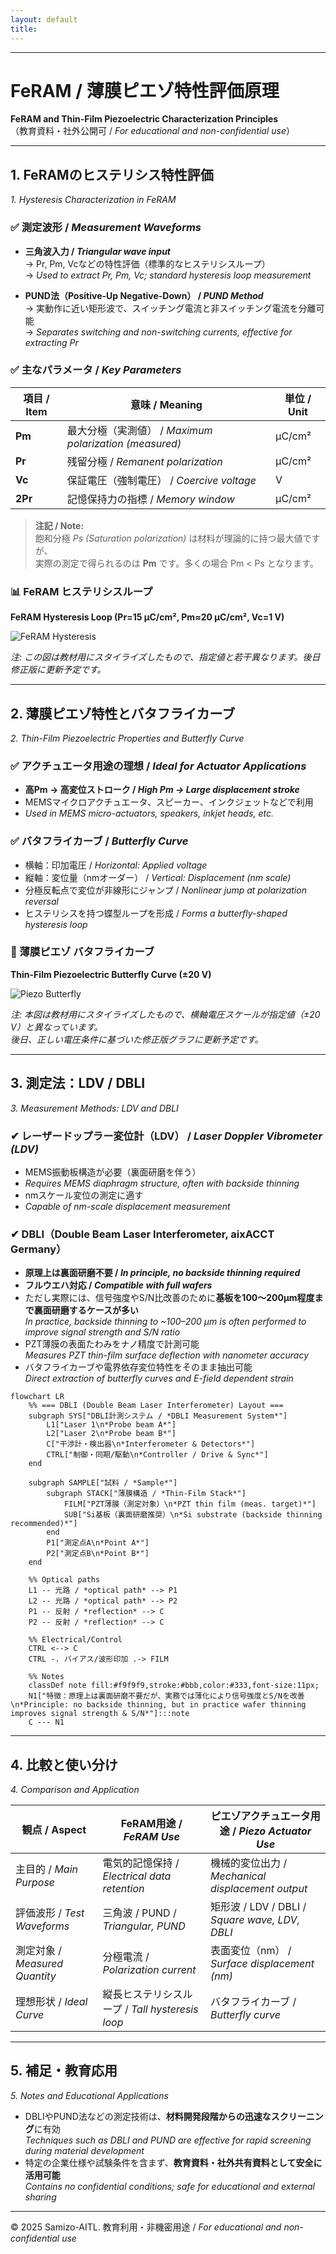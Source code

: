 ```yaml
---
layout: default
title: 
---
```


---

# FeRAM / 薄膜ピエゾ特性評価原理  
**FeRAM and Thin-Film Piezoelectric Characterization Principles**  
（教育資料・社外公開可 / *For educational and non-confidential use*）

---

## 1. FeRAMのヒステリシス特性評価  
*1. Hysteresis Characterization in FeRAM*

### ✅ 測定波形 / *Measurement Waveforms*
- **三角波入力 / *Triangular wave input***  
  → Pr, Pm, Vcなどの特性評価（標準的なヒステリシスループ）  
  → *Used to extract Pr, Pm, Vc; standard hysteresis loop measurement*

- **PUND法（Positive-Up Negative-Down） / *PUND Method***  
  → 実動作に近い矩形波で、スイッチング電流と非スイッチング電流を分離可能  
  → *Separates switching and non-switching currents, effective for extracting Pr*

### ✅ 主なパラメータ / *Key Parameters*

| 項目 / Item | 意味 / Meaning | 単位 / Unit |
|-------------|----------------|-------------|
| **Pm**  | 最大分極（実測値） / *Maximum polarization (measured)* | μC/cm² |
| **Pr**  | 残留分極 / *Remanent polarization* | μC/cm² |
| **Vc**  | 保証電圧（強制電圧） / *Coercive voltage* | V |
| **2Pr** | 記憶保持力の指標 / *Memory window* | μC/cm² |

> **注記 / Note:**  
> 飽和分極 *Ps (Saturation polarization)* は材料が理論的に持つ最大値ですが、  
> 実際の測定で得られるのは **Pm** です。多くの場合 Pm < Ps となります。

### 📊 FeRAM ヒステリシスループ
**FeRAM Hysteresis Loop (Pr=15 μC/cm², Pm≈20 μC/cm², Vc=1 V)**  

![FeRAM Hysteresis](figures/stylized_hysteresis.png)  

*注: この図は教材用にスタイライズしたもので、指定値と若干異なります。後日修正版に更新予定です。*  

---

## 2. 薄膜ピエゾ特性とバタフライカーブ  
*2. Thin-Film Piezoelectric Properties and Butterfly Curve*

### ✅ アクチュエータ用途の理想 / *Ideal for Actuator Applications*
- **高Pm → 高変位ストローク / *High Pm → Large displacement stroke***  
- MEMSマイクロアクチュエータ、スピーカー、インクジェットなどで利用  
- *Used in MEMS micro-actuators, speakers, inkjet heads, etc.*

### ✅ バタフライカーブ / *Butterfly Curve*
- 横軸：印加電圧 / *Horizontal: Applied voltage*  
- 縦軸：変位量（nmオーダー） / *Vertical: Displacement (nm scale)*  
- 分極反転点で変位が非線形にジャンプ / *Nonlinear jump at polarization reversal*  
- ヒステリシスを持つ蝶型ループを形成 / *Forms a butterfly-shaped hysteresis loop*

### 🦋 薄膜ピエゾ バタフライカーブ
**Thin-Film Piezoelectric Butterfly Curve (±20 V)**  

![Piezo Butterfly](figures/stylized_butterfly.png)

*注: 本図は教材用にスタイライズしたもので、横軸電圧スケールが指定値（±20 V）と異なっています。  
後日、正しい電圧条件に基づいた修正版グラフに更新予定です。*

---

## 3. 測定法：LDV / DBLI  
*3. Measurement Methods: LDV and DBLI*

### ✔ レーザードップラー変位計（LDV） / *Laser Doppler Vibrometer (LDV)*
- MEMS振動板構造が必要（裏面研磨を伴う）  
- *Requires MEMS diaphragm structure, often with backside thinning*  
- nmスケール変位の測定に適す  
- *Capable of nm-scale displacement measurement*

### ✔ DBLI（Double Beam Laser Interferometer, aixACCT Germany）
- **原理上は裏面研磨不要 / *In principle, no backside thinning required***  
- **フルウエハ対応 / *Compatible with full wafers***  
- ただし実際には、信号強度やS/N比改善のために**基板を100〜200µm程度まで裏面研磨するケースが多い**  
  *In practice, backside thinning to ~100–200 µm is often performed to improve signal strength and S/N ratio*  
- PZT薄膜の表面たわみをナノ精度で計測可能  
  *Measures PZT thin-film surface deflection with nanometer accuracy*  
- バタフライカーブや電界依存変位特性をそのまま抽出可能  
  *Direct extraction of butterfly curves and E-field dependent strain*

```mermaid
flowchart LR
    %% === DBLI (Double Beam Laser Interferometer) Layout ===
    subgraph SYS["DBLI計測システム / *DBLI Measurement System*"]
        L1["Laser 1\n*Probe beam A*"]
        L2["Laser 2\n*Probe beam B*"]
        C["干渉計・検出器\n*Interferometer & Detectors*"]
        CTRL["制御・同期/駆動\n*Controller / Drive & Sync*"]
    end

    subgraph SAMPLE["試料 / *Sample*"]
        subgraph STACK["薄膜構造 / *Thin-Film Stack*"]
            FILM["PZT薄膜（測定対象）\n*PZT thin film (meas. target)*"]
            SUB["Si基板（裏面研磨推奨）\n*Si substrate (backside thinning recommended)*"]
        end
        P1["測定点A\n*Point A*"]
        P2["測定点B\n*Point B*"]
    end

    %% Optical paths
    L1 -- 光路 / *optical path* --> P1
    L2 -- 光路 / *optical path* --> P2
    P1 -- 反射 / *reflection* --> C
    P2 -- 反射 / *reflection* --> C

    %% Electrical/Control
    CTRL <--> C
    CTRL -. バイアス/波形印加 .-> FILM

    %% Notes
    classDef note fill:#f9f9f9,stroke:#bbb,color:#333,font-size:11px;
    N1["特徴：原理上は裏面研磨不要だが、実務では薄化により信号強度とS/Nを改善\n*Principle: no backside thinning, but in practice wafer thinning improves signal strength & S/N*"]:::note
    C --- N1
```

---

## 4. 比較と使い分け  
*4. Comparison and Application*

| 観点 / Aspect | FeRAM用途 / *FeRAM Use* | ピエゾアクチュエータ用途 / *Piezo Actuator Use* |
|---------------|--------------------------|---------------------------------|
| 主目的 / *Main Purpose* | 電気的記憶保持 / *Electrical data retention* | 機械的変位出力 / *Mechanical displacement output* |
| 評価波形 / *Test Waveforms* | 三角波 / PUND / *Triangular, PUND* | 矩形波 / LDV / DBLI / *Square wave, LDV, DBLI* |
| 測定対象 / *Measured Quantity* | 分極電流 / *Polarization current* | 表面変位（nm） / *Surface displacement (nm)* |
| 理想形状 / *Ideal Curve* | 縦長ヒステリシスループ / *Tall hysteresis loop* | バタフライカーブ / *Butterfly curve* |

---

## 5. 補足・教育応用  
*5. Notes and Educational Applications*

- DBLIやPUND法などの測定技術は、**材料開発段階からの迅速なスクリーニング**に有効  
  *Techniques such as DBLI and PUND are effective for rapid screening during material development*  
- 特定の企業仕様や試験条件を含まず、**教育資料・社外共有資料として安全に活用可能**  
  *Contains no confidential conditions; safe for educational and external sharing*

---

© 2025 Samizo-AITL. 教育利用・非機密用途 / *For educational and non-confidential use*
